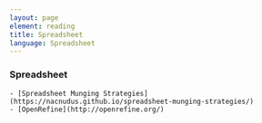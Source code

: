 ```yaml
---
layout: page
element: reading
title: Spreadsheet 
language: Spreadsheet
---
```


### Spreadsheet
    - [Spreadsheet Munging Strategies](https://nacnudus.github.io/spreadsheet-munging-strategies/)
    - [OpenRefine](http://openrefine.org/)
